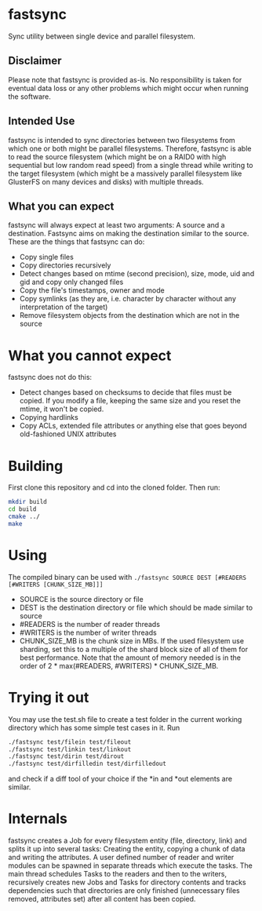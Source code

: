 # fastsync
Sync utility between single device and parallel filesystem.

## Disclaimer
Please note that fastsync is provided as-is. No responsibility is taken for eventual data loss or any other problems which might occur when running the software.

## Intended Use
fastsync is intended to sync directories between two filesystems from which one or both might be parallel filesystems. Therefore, fastsync is able to read the source filesystem (which might be on a RAID0 with high sequential but low random read speed) from a single thread while writing to the target filesystem (which might be a massively parallel filesystem like GlusterFS on many devices and disks) with multiple threads.

## What you can expect
fastsync will always expect at least two arguments: A source and a destination. Fastsync aims on making the destination similar to the source.
These are the things that fastsync can do:
* Copy single files
* Copy directories recursively
* Detect changes based on mtime (second precision), size, mode, uid and gid and copy only changed files
* Copy the file's timestamps, owner and mode
* Copy symlinks (as they are, i.e. character by character without any interpretation of the target)
* Remove filesystem objects from the destination which are not in the source

# What you cannot expect
fastsync does not do this:
* Detect changes based on checksums to decide that files must be copied. If you modify a file, keeping the same size and you reset the mtime, it won't be copied.
* Copying hardlinks
* Copy ACLs, extended file attributes or anything else that goes beyond old-fashioned UNIX attributes

# Building
First clone this repository and cd into the cloned folder. Then run:
```bash
mkdir build
cd build
cmake ../
make
```

# Using
The compiled binary can be used with
```./fastsync SOURCE DEST [#READERS [#WRITERS [CHUNK_SIZE_MB]]]```
* SOURCE is the source directory or file
* DEST is the destination directory or file which should be made similar to source
* #READERS is the number of reader threads
* #WRITERS is the number of writer threads
* CHUNK_SIZE_MB is the chunk size in MBs. If the used filesystem use sharding, set this to a multiple of the shard block size of all of them for best performance.
Note that the amount of memory needed is in the order of 2 * max(#READERS, #WRITERS) * CHUNK_SIZE_MB.

# Trying it out
You may use the test.sh file to create a test folder in the current working directory which has some simple test cases in it.
Run
```bash
./fastsync test/filein test/fileout
./fastsync test/linkin test/linkout
./fastsync test/dirin test/dirout
./fastsync test/dirfilledin test/dirfilledout
```
and check if a diff tool of your choice if the \*in and \*out elements are similar.

# Internals
fastsync creates a Job for every filesystem entity (file, directory, link) and splits it up into several tasks: Creating the entity, copying a chunk of data and writing the attributes. A user defined number of reader and writer modules can be spawned in separate threads which execute the tasks. The main thread schedules Tasks to the readers and then to the writers, recursively creates new Jobs and Tasks for directory contents and tracks dependencies such that directories are only finished (unnecessary files removed, attributes set) after all content has been copied.
